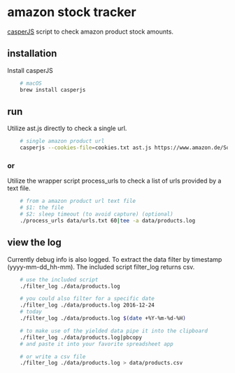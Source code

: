 # amazon stock tracker

[casperJS](http://casperjs.org/) script to check amazon product stock amounts.

## installation

Install casperJS

```sh
    # macOS
    brew install casperjs
```

## run

Utilize ast.js directly to check a single url.

```sh
    # single amazon product url
    casperjs --cookies-file=cookies.txt ast.js https://www.amazon.de/Some-Amazon-Product/dp/B00P448CWU/ >> data/products.log
```

### or

Utilize the wrapper script process_urls to check a list of urls provided by a text file.

```sh
    # from a amazon product url text file
    # $1: the file
    # $2: sleep timeout (to avoid capture) (optional)
    ./process_urls data/urls.txt 60|tee -a data/products.log
```

## view the log

Currently debug info is also logged.
To extract the data filter by timestamp (yyyy-mm-dd_hh-mm).
The included script filter_log returns csv.

```sh
    # use the included script
    ./filter_log ./data/products.log

    # you could also filter for a specific date
    ./filter_log ./data/products.log 2016-12-24
    # today
    ./filter_log ./data/products.log $(date +%Y-%m-%d-%H)

    # to make use of the yielded data pipe it into the clipboard
    ./filter_log ./data/products.log|pbcopy
    # and paste it into your favorite spreadsheet app

    # or write a csv file
    ./filter_log ./data/products.log > data/products.csv
```

